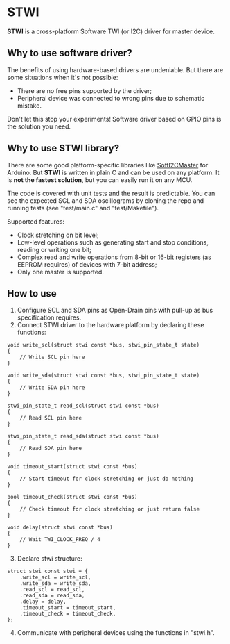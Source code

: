 # STWI
**STWI** is a cross-platform Software TWI (or I2C) driver for master device.

## Why to use software driver?
The benefits of using hardware-based drivers are undeniable. But there are some situations when it's not possible:
- There are no free pins supported by the driver;
- Peripheral device was connected to wrong pins due to schematic mistake.

Don't let this stop your experiments! Software driver based on GPIO pins is the solution you need.

## Why to use STWI library?
There are some good platform-specific libraries like [SoftI2CMaster](https://github.com/felias-fogg/SoftI2CMaster) for Arduino. But **STWI** is written in plain C and can be used on any platform. It is **not the fastest solution**, but you can easily run it on any MCU.

The code is covered with unit tests and the result is predictable. You can see the expected SCL and SDA oscillograms by cloning the repo and running tests (see "test/main.c" and "test/Makefile").

Supported features:
- Clock stretching on bit level;
- Low-level operations such as generating start and stop conditions, reading or writing one bit;
- Complex read and write operations from 8-bit or 16-bit registers (as EEPROM requires) of devices with 7-bit address;
- Only one master is supported.

## How to use
1. Configure SCL and SDA pins as Open-Drain pins with pull-up as bus specification requires.
2. Connect STWI driver to the hardware platform by declaring these functions:
```
void write_scl(struct stwi const *bus, stwi_pin_state_t state)
{
    // Write SCL pin here
}

void write_sda(struct stwi const *bus, stwi_pin_state_t state)
{
    // Write SDA pin here
}

stwi_pin_state_t read_scl(struct stwi const *bus)
{
    // Read SCL pin here
}

stwi_pin_state_t read_sda(struct stwi const *bus)
{
    // Read SDA pin here
}

void timeout_start(struct stwi const *bus)
{
    // Start timeout for clock stretching or just do nothing
}

bool timeout_check(struct stwi const *bus)
{
    // Check timeout for clock stretching or just return false
}

void delay(struct stwi const *bus)
{
    // Wait TWI_CLOCK_FREQ / 4
}
```
3. Declare stwi structure:
```
struct stwi const stwi = {
    .write_scl = write_scl,
    .write_sda = write_sda,
    .read_scl = read_scl,
    .read_sda = read_sda,
    .delay = delay,
    .timeout_start = timeout_start,
    .timeout_check = timeout_check,
};
```
4. Communicate with peripheral devices using the functions in "stwi.h".

